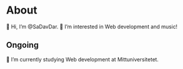 # About
👋 Hi, I’m @SaDavDar. 👀 I’m interested in Web development and music!
## Ongoing
🌱 I’m currently studying Web development at Mittuniversitetet.
